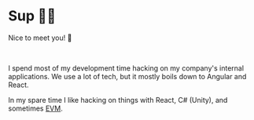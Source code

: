 # Sup 🤘🐸

Nice to meet you!&nbsp;👋 &nbsp;

<br/>

I spend most of my development time hacking on my company's internal applications. We use a lot of tech, but it mostly boils down to Angular and React.

In my spare time I like hacking on things with React, C# (Unity), and sometimes [EVM](https://ethereum.org/en/developers/docs/evm/).

<br/>
